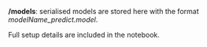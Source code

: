 **/models**: serialised models are stored here with the format *modelName_predict.model*.

Full setup details are included in the notebook.